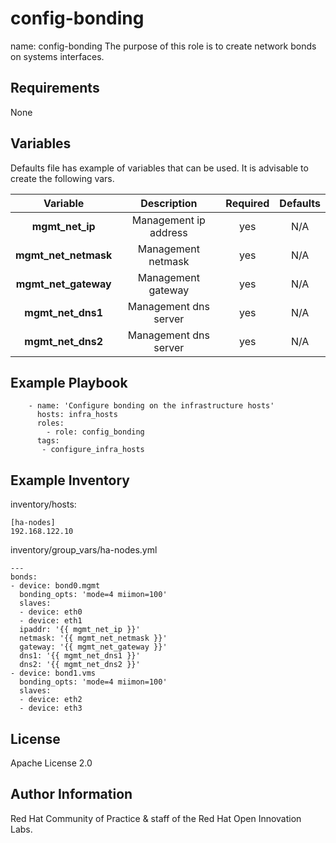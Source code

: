 config-bonding
==============

name: config-bonding
The purpose of this role is to create network bonds on systems interfaces. 

Requirements
------------

None

Variables
---------

Defaults file has example of variables that can be used. It is advisable to create the following vars.

| Variable | Description | Required | Defaults |
|:--------:|:-----------:|:--------:|:--------:|
|**mgmt_net_ip**|  Management ip address | yes | N/A |
|**mgmt_net_netmask**| Management netmask | yes | N/A |
|**mgmt_net_gateway**| Management gateway | yes | N/A |
|**mgmt_net_dns1**| Management dns server | yes | N/A |
|**mgmt_net_dns2**| Management dns server | yes | N/A |

Example Playbook
----------------

```
    - name: 'Configure bonding on the infrastructure hosts'
      hosts: infra_hosts
      roles:
        - role: config_bonding
      tags: 
       - configure_infra_hosts
```

Example Inventory
-----------------
inventory/hosts:

```
[ha-nodes]
192.168.122.10

```
inventory/group_vars/ha-nodes.yml

```
---
bonds:
- device: bond0.mgmt
  bonding_opts: 'mode=4 miimon=100'
  slaves: 
  - device: eth0
  - device: eth1
  ipaddr: '{{ mgmt_net_ip }}'
  netmask: '{{ mgmt_net_netmask }}'
  gateway: '{{ mgmt_net_gateway }}'
  dns1: '{{ mgmt_net_dns1 }}'
  dns2: '{{ mgmt_net_dns2 }}'
- device: bond1.vms
  bonding_opts: 'mode=4 miimon=100'
  slaves:
  - device: eth2
  - device: eth3
```

License
-------
Apache License 2.0

Author Information
------------------
Red Hat Community of Practice & staff of the Red Hat Open Innovation Labs.
